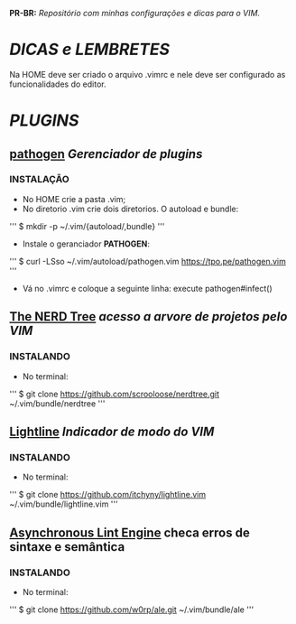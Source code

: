 __PR-BR:__ _Repositório com minhas configurações e dicas para o VIM._

# __*DICAS e LEMBRETES*__

Na HOME deve ser criado o arquivo .vimrc e nele deve ser configurado as funcionalidades do editor.

# __*PLUGINS*__

## [__pathogen__](https://github.com/tpope/vim-pathogen) _Gerenciador de plugins_ 

### __INSTALAÇÃO__
* No HOME crie a pasta .vim;
* No diretorio .vim crie dois diretorios. O autoload e bundle:

'''
$ mkdir -p ~/.vim/{autoload/,bundle}
'''

* Instale o geranciador __PATHOGEN__:

'''
$ curl -LSso ~/.vim/autoload/pathogen.vim https://tpo.pe/pathogen.vim
'''

* Vá no .vimrc e coloque a seguinte linha:
execute pathogen#infect()

## [__The NERD Tree__](https://github.com/scrooloose/nerdtree) _acesso a arvore de projetos pelo VIM_ 

### __INSTALANDO__
* No terminal:

'''
$ git clone https://github.com/scrooloose/nerdtree.git ~/.vim/bundle/nerdtree
'''

## [__Lightline__](https://github.com/itchyny/lightline.vim) _Indicador de modo do VIM_

### __INSTALANDO__
* No terminal:

'''
$ git clone https://github.com/itchyny/lightline.vim ~/.vim/bundle/lightline.vim
'''


## [__Asynchronous Lint Engine__](https://github.com/w0rp/ale)  checa erros de sintaxe e semântica

### __INSTALANDO__
* No terminal:

'''
$ git clone https://github.com/w0rp/ale.git ~/.vim/bundle/ale
'''
